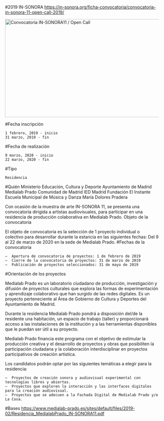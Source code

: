 #2019 IN-SONORA
https://in-sonora.org/ficha-convocatoria/convocatoria-in-sonora-11-open-call-2019/

<img src="https://in-sonora.org/wp-content/uploads/2019/01/convocatoria_insonora11_portada-845x321.jpg" class="attachment-entry_with_sidebar size-entry_with_sidebar wp-post-image" alt="Convocatoria IN-SONORA11 / Open Call" width="845" height="321">



#Fecha inscripción

    1 febrero, 2019 - inicio
    31 marzo, 2019 - fin

#Fecha de realización

    9 marzo, 2020 - inicio
    22 marzo, 2020 - fin


#Tipo

    Residencia



#Quién 
    Ministerio Educación, Cultura y Deporte
    Ayuntamiento de Madrid
    Medialab Prado
    Comunidad de Madrid
    IED Madrid
    Fundación El Instante
    Escuela Municipal de Música y Danza María Dolores Pradera 




Con ocasión de la muestra de arte IN-SONORA 11, se presenta una convocatoria dirigida a artistas audiovisuales, para participar en una residencia de producción colaborativa en Medialab Prado.
Objeto de la convocatoria

El objeto de convocatoria es la selección de 1 proyecto individual o colectivo para desarrollar durante la estancia en las siguientes fechas: Del 9 al 22 de marzo de 2020 en la sede de Medialab Prado.
#Fechas de la convocatoria

    –  Apertura de convocatoria de proyectos: 1 de febrero de 2019
    –  Cierre de la convocatoria de proyectos: 31 de marzo de 2019
    –  Publicación de proyectos seleccionados: 31 de mayo de 2019

#Orientación de los proyectos

Medialab Prado es un laboratorio ciudadano de producción, investigación y difusión de proyectos culturales que explora las formas de experimentación y aprendizaje colaborativo que han surgido de las redes digitales. Es un proyecto perteneciente al Área de Gobierno de Cultura y Deportes del Ayuntamiento de Madrid.

Durante la residencia Medialab Prado pondrá a disposición del/de la residente una habitación, un espacio de trabajo (taller) y proporcionará acceso a las instalaciones de la institución y a las herramientas disponibles que le puedan ser útil a su proyecto.

Medialab Prado financia este programa con el objetivo de estimular la producción creativa y el desarrollo de proyectos y obras que posibiliten la participación ciudadana y la colaboración interdisciplinar en proyectos participativos de creación artística.

Los candidatos podrán optar por las siguientes temáticas a elegir para la residencia:

    –  Proyectos de creación sonora y audiovisual experimental con tecnologías libres y abiertas.
    –  Proyectos que exploren la interacción y las interfaces digitales para la creación audiovisual.
    –  Proyectos que se adecuen a la Fachada Digital de Medialab Prado y/o La Cosa.

#Bases
https://www.medialab-prado.es/sites/default/files/2019-02/Residencia_MedialabPrado_IN-SONORA11.pdf
